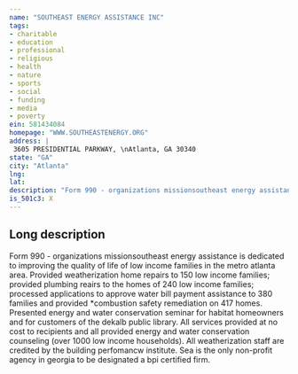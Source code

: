 ```yaml
---
name: "SOUTHEAST ENERGY ASSISTANCE INC"
tags:
- charitable
- education
- professional
- religious
- health
- nature
- sports
- social
- funding
- media
- poverty
ein: 581434084
homepage: "WWW.SOUTHEASTENERGY.ORG"
address: |
 3605 PRESIDENTIAL PARKWAY, \nAtlanta, GA 30340
state: "GA"
city: "Atlanta"
lng: 
lat: 
description: "Form 990 - organizations missionsoutheast energy assistance is dedicated to improving the quality of life of low income families in the metro atlanta area. "
is_501c3: X
---
```


## Long description

Form 990 - organizations missionsoutheast energy assistance is dedicated to improving the quality of life of low income families in the metro atlanta area. Provided weatherization home repairs to 150 low income families; provided plumbing reairs to the homes of 240 low income families; processed applications to approve water bill payment assistance to 380 families and provided *combustion safety remediation on 417 homes. Presented energy and water conservation seminar for habitat homeowners and for customers of the dekalb public library. All services provided at no cost to recipients and all provided energy and water conservation counseling (over 1000 low income households). All weatherization staff are credited by the building perfomancw institute. Sea is the only non-profit agency in georgia to be designated a bpi certified firm. 
